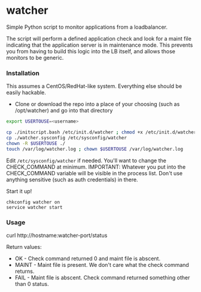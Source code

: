 # watcher
Simple Python script to monitor applications from a loadbalancer.

The script will perform a defined application check and look for a maint file indicating that the application server is in maintenance mode. This prevents you from having to build this logic into the LB itself, and allows those monitors to be generic.

<h3>Installation</h3>
This assumes a CentOS/RedHat-like system. Everything else should be easily hackable.

* Clone or download the repo into a place of your choosing (such as /opt/watcher) and go into that directory

```bash
export USERTOUSE=<username>
```

```bash
cp ./initscript.bash /etc/init.d/watcher ; chmod +x /etc/init.d/watcher
cp ./watcher.sysconfig /etc/sysconfig/watcher
chown -R $USERTOUSE ./
touch /var/log/watcher.log ; chown $USERTOUSE /var/log/watcher.log
```

Edit <code>/etc/sysconfig/watcher</code> if needed. You'll want to change the CHECK_COMMAND at minimum.
IMPORTANT: Whatever you put into the CHECK_COMMAND variable will be visible in the process list. Don't use anything sensitive (such as auth credentials) in there.

Start it up!
```
chkconfig watcher on
service watcher start
```

<h3>Usage</h3>
curl http://hostname:watcher-port/status

Return values:
* OK - Check command returned 0 and maint file is abscent.
* MAINT - Maint file is present. We don't care what the check command returns.
* FAIL - Maint file is abscent. Check command returned something other than 0 status.
